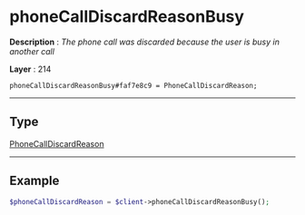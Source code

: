 # phoneCallDiscardReasonBusy

**Description** : *The phone call was discarded because the user is busy in another call*

**Layer** : 214

```tl
phoneCallDiscardReasonBusy#faf7e8c9 = PhoneCallDiscardReason;
```

---

## Type

[PhoneCallDiscardReason](type/PhoneCallDiscardReason)

---

## Example

```php
$phoneCallDiscardReason = $client->phoneCallDiscardReasonBusy();
```